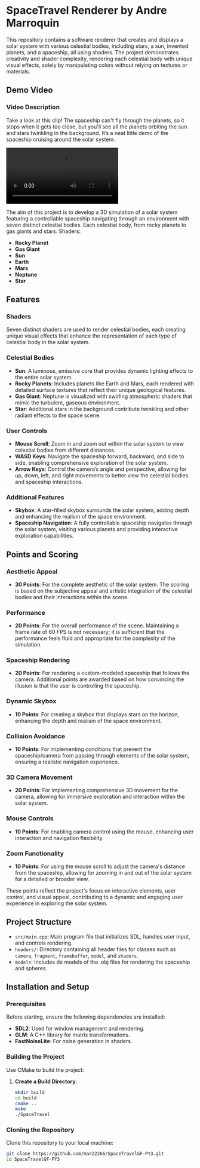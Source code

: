 # SpaceTravel Renderer by Andre Marroquin

This repository contains a software renderer that creates and displays a solar system with various celestial bodies, including stars, a sun, invented planets, and a spaceship, all using shaders. The project demonstrates creativity and shader complexity, rendering each celestial body with unique visual effects, solely by manipulating colors without relying on textures or materials.

## Demo Video

### Video Description
Take a look at this clip! The spaceship can't fly through the planets, so it stops when it gets too close, but you'll see all the planets orbiting the sun and stars twinkling in the background. It’s a neat little demo of the spaceship cruising around the solar system.

![Demo SpaceTravel](./video.mp4)


The aim of this project is to develop a 3D simulation of a solar system featuring a controllable spaceship navigating through an environment with seven distinct celestial bodies. Each celestial body, from rocky planets to gas giants and stars. Shaders:

- **Rocky Planet**
- **Gas Giant**
- **Sun**
- **Earth**
- **Mars**
- **Neptune**
- **Star**

## Features

### Shaders
Seven distinct shaders are used to render celestial bodies, each creating unique visual effects that enhance the representation of each type of celestial body in the solar system.

### Celestial Bodies
- **Sun**: A luminous, emissive core that provides dynamic lighting effects to the entire solar system.
- **Rocky Planets**: Includes planets like Earth and Mars, each rendered with detailed surface textures that reflect their unique geological features.
- **Gas Giant**: Neptune is visualized with swirling atmospheric shaders that mimic the turbulent, gaseous environment.
- **Star**: Additional stars in the background contribute twinkling and other radiant effects to the space scene.

### User Controls
- **Mouse Scroll**: Zoom in and zoom out within the solar system to view celestial bodies from different distances.
- **WASD Keys**: Navigate the spaceship forward, backward, and side to side, enabling comprehensive exploration of the solar system.
- **Arrow Keys**: Control the camera’s angle and perspective, allowing for up, down, left, and right movements to better view the celestial bodies and spaceship interactions.

### Additional Features
- **Skybox**: A star-filled skybox surrounds the solar system, adding depth and enhancing the realism of the space environment.
- **Spaceship Navigation**: A fully controllable spaceship navigates through the solar system, visiting various planets and providing interactive exploration capabilities.

## Points and Scoring

### Aesthetic Appeal
- **30 Points**: For the complete aesthetic of the solar system. The scoring is based on the subjective appeal and artistic integration of the celestial bodies and their interactions within the scene.

### Performance
- **20 Points**: For the overall performance of the scene. Maintaining a frame rate of 60 FPS is not necessary; it is sufficient that the performance feels fluid and appropriate for the complexity of the simulation.

### Spaceship Rendering
- **20 Points**: For rendering a custom-modeled spaceship that follows the camera. Additional points are awarded based on how convincing the illusion is that the user is controlling the spaceship.

### Dynamic Skybox
- **10 Points**: For creating a skybox that displays stars on the horizon, enhancing the depth and realism of the space environment.

### Collision Avoidance
- **10 Points**: For implementing conditions that prevent the spaceship/camera from passing through elements of the solar system, ensuring a realistic navigation experience.

### 3D Camera Movement
- **20 Points**: For implementing comprehensive 3D movement for the camera, allowing for immersive exploration and interaction within the solar system.

### Mouse Controls
- **10 Points**: For enabling camera control using the mouse, enhancing user interaction and navigation flexibility.

### Zoom Functionality
- **10 Points**: For using the mouse scroll to adjust the camera's distance from the spaceship, allowing for zooming in and out of the solar system for a detailed or broader view.

These points reflect the project's focus on interactive elements, user control, and visual appeal, contributing to a dynamic and engaging user experience in exploring the solar system.


## Project Structure

- `src/main.cpp`: Main program file that initializes SDL, handles user input, and controls rendering.
- `headers/`: Directory containing all header files for classes such as `camera`, `fragment`, `framebuffer`, `model`, and `shaders`.
- `models`: Includes de models of the .obj files for rendering the spaceship and spheres.

## Installation and Setup

### Prerequisites

Before starting, ensure the following dependencies are installed:
- **SDL2**: Used for window management and rendering.
- **GLM**: A C++ library for matrix transformations.
- **FastNoiseLite**: For noise generation in shaders.

### Building the Project

Use CMake to build the project:

1. **Create a Build Directory**:
   ```bash
   mkdir build
   cd build
   cmake ..
   make
   ./SpaceTravel


### Cloning the Repository
Clone this repository to your local machine:
```bash
git clone https://github.com/mar22266/SpaceTravelGF-PY3.git
cd SpaceTravelGF-PY3
